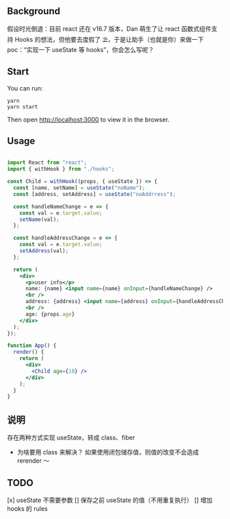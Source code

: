 ## Background

假设时光倒退：目前 react 还在 v16.7 版本，Dan 萌生了让 react 函数式组件支持 Hooks 的想法，但他要去度假了 ⛱️，于是让助手（也就是你）来做一下 poc：“实现一下 useState 等 hooks”，你会怎么写呢？

## Start

You can run:

```shell
yarn
yarn start
```

Then open [http://localhost:3000](http://localhost:3000) to view it in the browser.

## Usage

```jsx

import React from "react";
import { withHook } from "./hooks";

const Child = withHook((props, { useState }) => {
  const [name, setName] = useState("noName");
  const [address, setAddress] = useState("noAddrress");

  const handleNameChange = e => {
    const val = e.target.value;
    setName(val);
  };

  const handleAddressChange = e => {
    const val = e.target.value;
    setAddress(val);
  };

  return (
    <div>
      <p>user info</p>
      name: {name} <input name={name} onInput={handleNameChange} />
      <br />
      address: {address} <input name={address} onInput={handleAddressChange} />
      <br />
      age: {props.age}
    </div>
  );
});

function App() {
  render() {
    return (
      <div>
        <Child age={18} />
      </div>
    );
  }
}
```

## 说明

存在两种方式实现 useState，转成 class、fiber

- 为啥要用 class 来解决？
  如果使用闭包储存值，则值的改变不会造成 rerender ～

## TODO

[x] useState 不需要参数
[] 保存之前 useState 的值（不用重复执行）
[] 增加 hooks 的 rules
